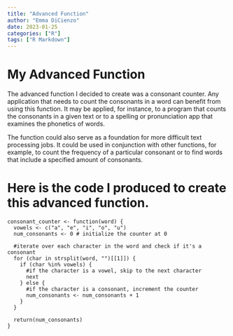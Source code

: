```yaml
---
title: "Advanced Function"
author: "Emma DiCienzo"
date: 2023-01-25
categories: ["R"]
tags: ["R Markdown"]
---
```




# My Advanced Function
The advanced function I decided to create was a consonant counter. Any application that needs to count the consonants in a word can benefit from using this function. It may be applied, for instance, to a program that counts the consonants in a given text or to a spelling or pronunciation app that examines the phonetics of words.

The function could also serve as a foundation for more difficult text processing jobs. It could be used in conjunction with other functions, for example, to count the frequency of a particular consonant or to find words that include a specified amount of consonants.


# Here is the code I produced to create this advanced function.

```{r, echo=TRUE, eval=FALSE}
consonant_counter <- function(word) {
  vowels <- c("a", "e", "i", "o", "u")
  num_consonants <- 0 # initialize the counter at 0
  
  #iterate over each character in the word and check if it's a consonant
  for (char in strsplit(word, "")[[1]]) {
    if (char %in% vowels) {
      #if the character is a vowel, skip to the next character
      next
    } else {
      #if the character is a consonant, increment the counter
      num_consonants <- num_consonants + 1
    }
  }
  
  return(num_consonants)
}
```



